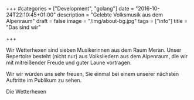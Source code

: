 +++
#categories = ["Development", "golang"]
date = "2016-10-24T22:10:45+01:00"
description = "Gelebte Volksmusik aus dem Alpenraum"
draft = false
image = "/img/about-bg.jpg"
tags = ["info"]
title = "Das sind wir"

+++

Wir Wetterhexen sind sieben Musikerinnen aus dem Raum Meran. Unser Repertoire besteht (nicht nur) aus Volksliedern aus dem Alpenraum, die wir mit mitreißender Freude und guter Laune vortragen.

Wir wir würden uns sehr freuen, Sie einmal bei einem unserer nächsten Auftritte im Publikum zu sehen.

Die Wetterhexen
